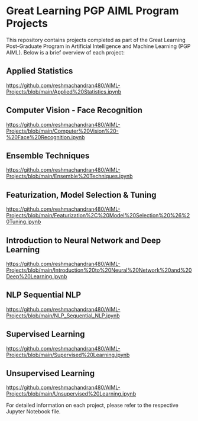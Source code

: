 # Great Learning PGP AIML Program Projects
This repository contains projects completed as part of the Great Learning Post-Graduate Program in Artificial Intelligence and Machine Learning (PGP AIML). Below is a brief overview of each project:

## Applied Statistics
  https://github.com/reshmachandran480/AIML-Projects/blob/main/Applied%20Statistics.ipynb
  
## Computer Vision - Face Recognition
  https://github.com/reshmachandran480/AIML-Projects/blob/main/Computer%20Vision%20-%20Face%20Recognition.ipynb

## Ensemble Techniques
  https://github.com/reshmachandran480/AIML-Projects/blob/main/Ensemble%20Techniques.ipynb
  
## Featurization, Model Selection & Tuning
  https://github.com/reshmachandran480/AIML-Projects/blob/main/Featurization%2C%20Model%20Selection%20%26%20Tuning.ipynb
    
## Introduction to Neural Network and Deep Learning
  https://github.com/reshmachandran480/AIML-Projects/blob/main/Introduction%20to%20Neural%20Network%20and%20Deep%20Learning.ipynb
## NLP Sequential NLP
  https://github.com/reshmachandran480/AIML-Projects/blob/main/NLP_Sequential_NLP.ipynb
## Supervised Learning
  https://github.com/reshmachandran480/AIML-Projects/blob/main/Supervised%20Learning.ipynb
## Unsupervised Learning
  https://github.com/reshmachandran480/AIML-Projects/blob/main/Unsupervised%20Learning.ipynb

    
For detailed information on each project, please refer to the respective Jupyter Notebook file.

